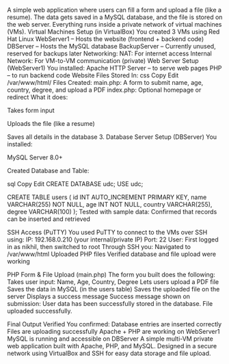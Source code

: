 A simple web application where users can fill a form and upload a file (like a resume). The data gets saved in a MySQL database, and the file is stored on the web server. Everything runs inside a private network of virtual machines (VMs).
Virtual Machines Setup (in VirtualBox)                                                                                                         You created 3 VMs using Red Hat Linux                                                                                                        WebServer1 – Hosts the website (frontend + backend code)                                                                                     DBServer – Hosts the MySQL database                                                                                                     BackupServer – Currently unused, reserved for backups later                                                                                Networking:                                                                                                                               NAT: For internet access                                                                                                              Internal Network: For VM-to-VM communication (private)
Web Server Setup (WebServer1)
You installed:                                                                                                                             Apache HTTP Server – to serve web pages                                                                                                 PHP – to run backend code                                                                                                            Website Files Stored In:                                                                                                                  css                                                                                                                                        Copy                                                                                                                                       Edit                                                                                                                                 /var/www/html/                                                                                                                         Files Created:                                                                                                                      main.php: A form to submit name, age, country, degree, and upload a PDF                                                            index.php: Optional homepage or redirect                                                                                                   What it does:

Takes form input

Uploads the file (like a resume)

Saves all details in the database
3. Database Server Setup (DBServer)
You installed:

MySQL Server 8.0+

Created Database and Table:

sql
Copy
Edit
CREATE DATABASE udc;
USE udc;

CREATE TABLE users (
  id INT AUTO_INCREMENT PRIMARY KEY,
  name VARCHAR(255) NOT NULL,
  age INT NOT NULL,
  country VARCHAR(255),
  degree VARCHAR(100)
);
Tested with sample data: Confirmed that records can be inserted and retrieved

SSH Access (PuTTY)
You used PuTTY to connect to the VMs over SSH using:
IP: 192.168.0.210 (your internal/private IP)
Port: 22
User: First logged in as nikhil, then switched to root
Through SSH you:
Navigated to /var/www/html
Uploaded PHP files
Verified database and file upload were working

PHP Form & File Upload (main.php)
The form you built does the following:
Takes user input: Name, Age, Country, Degree
Lets users upload a PDF file
Saves the data in MySQL (in the users table)
Saves the uploaded file on the server
Displays a success message
Success message shown on submission:
User data has been successfully stored in the database.
File uploaded successfully.

Final Output Verified
You confirmed:
Database entries are inserted correctly
Files are uploading successfully
Apache + PHP are working on WebServer1
MySQL is running and accessible on DBServer
A simple multi-VM private web application built with Apache, PHP, and MySQL.
Designed in a secure network using VirtualBox and SSH for easy data storage and file upload.
